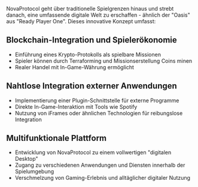 NovaProtocol geht über traditionelle Spielgrenzen hinaus und strebt danach, eine umfassende digitale Welt zu erschaffen - ähnlich der "Oasis" aus "Ready Player One". Dieses innovative Konzept umfasst:

## Blockchain-Integration und Spielerökonomie

- Einführung eines Krypto-Protokolls als spielbare Missionen
- Spieler können durch Terraforming und Missionserstellung Coins minen
- Realer Handel mit In-Game-Währung ermöglicht

## Nahtlose Integration externer Anwendungen

- Implementierung einer Plugin-Schnittstelle für externe Programme
- Direkte In-Game-Interaktion mit Tools wie Spotify
- Nutzung von iFrames oder ähnlichen Technologien für reibungslose Integration

## Multifunktionale Plattform

- Entwicklung von NovaProtocol zu einem vollwertigen "digitalen Desktop"
- Zugang zu verschiedenen Anwendungen und Diensten innerhalb der Spielumgebung
- Verschmelzung von Gaming-Erlebnis und alltäglicher digitaler Nutzung